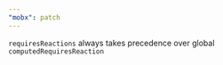 ```yaml
---
"mobx": patch
---
```


`requiresReactions` always takes precedence over global `computedRequiresReaction`
